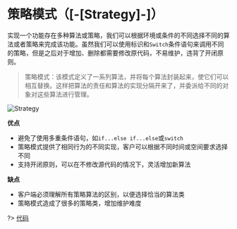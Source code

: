 # 策略模式（[-[Strategy]-]）

实现一个功能存在多种算法或策略，我们可以根据环境或条件的不同选择不同的算法或者策略来完成该功能。虽然我们可以使用标识和`Switch`条件语句来调用不同的策略，但是之后对于增加、删除都需要修改原代码，不易维护，违背了开闭原则。

> 策略模式：该模式定义了一系列算法，并将每个算法封装起来，使它们可以相互替换。这样把算法的责任和算法的实现分隔开来了，并委派给不同的对象对这些算法进行管理。

![Strategy](/img/strategy.gif)

<!-- panels:start -->
<!-- div:left-panel -->

**优点**
* 避免了使用多重条件语句，如`if...else if...else`或`switch`
* 策略模式提供了相同行为的不同实现，客户可以根据不同时间或空间要求选择不同
* 支持开闭原则，可以在不修改源代码的情况下，灵活增加新算法

<!-- div:right-panel -->

**缺点**
* 客户端必须理解所有策略算法的区别，以便选择恰当的算法类
* 策略模式造成了很多的策略类，增加维护难度

<!-- panels:end -->

?> [代码](https://github.com/Smallart/DesignModule/tree/80a2d0785eb37e4a6e5a9d0a4472336c3a16c0b0/StrategyPattern/src/main/java/com/smallear)